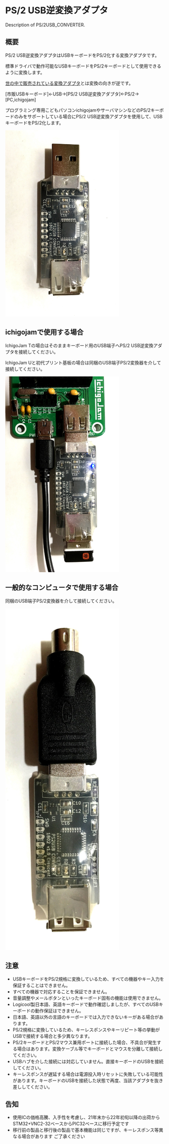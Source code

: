 # PS/2 USB逆変換アダプタ
Description of PS/2USB_CONVERTER. 



## 概要
PS/2 USB逆変換アダプタはUSBキーボードをPS/2化する変換アダプタです。

標準ドライバで動作可能なUSBキーボードをPS/2キーボードとして使用できるように変換します。

[世の中で販売されている変換アダプタ][0]とは変換の向きが逆です。


[市販USBキーボード]<-USB->[PS/2 USB逆変換アダプタ]<-PS/2->[PC,ichigojam]


プログラミング専用こどもパソコンichigojamやサーバマシンなどのPS/2キーボードのみをサポートしている場合にPS/2 USB逆変換アダプタを使用して、USBキーボードをPS/2化します。

<img src="https://raw.githubusercontent.com/meerstern/PS2USB_CONVERTER/master/img/main.JPG" width="360">


## ichigojamで使用する場合
IchigoJam Tの場合はそのままキーボード用のUSB端子へPS/2 USB逆変換アダプタを接続してください。

IchigoJam Uと初代プリント基板の場合は同梱のUSB端子PS/2変換器を介して接続してください。

<img src="https://raw.githubusercontent.com/meerstern/PS2USB_CONVERTER/master/img/ichigo.JPG" width="360">

## 一般的なコンピュータで使用する場合
同梱のUSB端子PS/2変換器を介して接続してください。

<img src="https://raw.githubusercontent.com/meerstern/PS2USB_CONVERTER/master/img/withPS2adp.jpg" width="360">



## 注意
  * USBキーボードをPS/2規格に変換しているため、すべての機器やキー入力を保証することはできません。  
  * すべての機器で対応することを保証できません。  
  * 音量調整やメールボタンといったキーボード固有の機能は使用できません。
  * Logicool製日本語、英語キーボードで動作確認しましたが、すべてのUSBキーボードの動作保証はできません。
  * 日本語、英語以外の言語のキーボードでは入力できないキーがある場合があります。
  * PS/2規格に変換しているため、キーレスポンスやキーリピート等の挙動がUSBで接続する場合と多少異なります。
  * PS/2キーボードとPS/2マウス兼用ポートに接続した場合、不具合が発生する場合はあります。変換ケーブル等でキーボードとマウスを分離して接続してください。
  * USBハブを介した接続には対応していません。直接キーボードのUSBを接続してください。
  * キーレスポンスが遅延する場合は電源投入時リセットに失敗している可能性があります。キーボードのUSBを接続した状態で再度、当該アダプタを抜き差ししてください。

## 告知
  * 使用ICの価格高騰、入手性を考慮し、21年末から22年初旬以降の出荷からSTM32+VNC2-32ベースからPIC32ベースに移行予定です 
  * 移行前の製品と移行後の製品で基本機能は同じですが、キーレスポンス等異なる場合があります  ご了承ください 
  
[0]: http://www.aitendo.com/product/16414 "*0"
